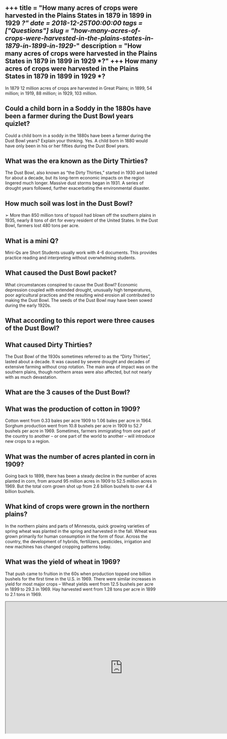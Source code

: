 +++
title = "How many acres of crops were harvested in the Plains States in 1879 in 1899 in 1929 *?"
date = 2018-12-25T00:00:00
tags = ["Questions"]
slug = "how-many-acres-of-crops-were-harvested-in-the-plains-states-in-1879-in-1899-in-1929-*"
description = "How many acres of crops were harvested in the Plains States in 1879 in 1899 in 1929 *?"
+++
How many acres of crops were harvested in the Plains States in 1879 in 1899 in 1929 \*?
---------------------------------------------------------------------------------------

In 1879 12 million acres of crops are harvested in Great Plains; in 1899, 54 million; in 1919, 88 million; in 1929, 103 million.

Could a child born in a Soddy in the 1880s have been a farmer during the Dust Bowl years quizlet?
-------------------------------------------------------------------------------------------------

Could a child born in a soddy in the 1880s have been a farmer during the Dust Bowl years? Explain your thinking. Yes. A child born in 1880 would have only been in his or her fifties during the Dust Bowl years.

What was the era known as the Dirty Thirties?
---------------------------------------------

The Dust Bowl, also known as “the Dirty Thirties,” started in 1930 and lasted for about a decade, but its long-term economic impacts on the region lingered much longer. Massive dust storms began in 1931. A series of drought years followed, further exacerbating the environmental disaster.

How much soil was lost in the Dust Bowl?
----------------------------------------

➢ More than 850 million tons of topsoil had blown off the southern plains in 1935, nearly 8 tons of dirt for every resident of the United States. In the Dust Bowl, farmers lost 480 tons per acre.

What is a mini Q?
-----------------

Mini-Qs are Short Students usually work with 4-6 documents. This provides practice reading and interpreting without overwhelming students.

What caused the Dust Bowl packet?
---------------------------------

What circumstances conspired to cause the Dust Bowl? Economic depression coupled with extended drought, unusually high temperatures, poor agricultural practices and the resulting wind erosion all contributed to making the Dust Bowl. The seeds of the Dust Bowl may have been sowed during the early 1920s.

What according to this report were three causes of the Dust Bowl?
-----------------------------------------------------------------

What caused Dirty Thirties?
---------------------------

The Dust Bowl of the 1930s sometimes referred to as the “Dirty Thirties”, lasted about a decade. It was caused by severe drought and decades of extensive farming without crop rotation. The main area of impact was on the southern plains, though northern areas were also affected, but not nearly with as much devastation.

What are the 3 causes of the Dust Bowl?
---------------------------------------

What was the production of cotton in 1909?
------------------------------------------

Cotton went from 0.33 bales per acre 1909 to 1.06 bales per acre in 1964. Sorghum production went from 10.8 bushels per acre in 1909 to 52.7 bushels per acre in 1969. Sometimes, farmers immigrating from one part of the country to another – or one part of the world to another – will introduce new crops to a region.

What was the number of acres planted in corn in 1909?
-----------------------------------------------------

Going back to 1899, there has been a steady decline in the number of acres planted in corn, from around 95 million acres in 1909 to 52.5 million acres in 1969. But the total corn grown shot up from 2.6 billion bushels to over 4.4 billion bushels.

What kind of crops were grown in the northern plains?
-----------------------------------------------------

In the northern plains and parts of Minnesota, quick growing varieties of spring wheat was planted in the spring and harvested in the fall. Wheat was grown primarily for human consumption in the form of flour. Across the country, the development of hybrids, fertilizers, pesticides, irrigation and new machines has changed cropping patterns today.

What was the yield of wheat in 1969?
------------------------------------

That push came to fruition in the 60s when production topped one billion bushels for the first time in the U.S. in 1969. There were similar increases in yield for most major crops – Wheat yields went from 12.5 bushels per acre in 1899 to 29.3 in 1969. Hay harvested went from 1.28 tons per acre in 1899 to 2.1 tons in 1969.

<iframe allow="accelerometer; autoplay; clipboard-write; encrypted-media; gyroscope; picture-in-picture" allowfullscreen="" class="__youtube_prefs__  epyt-is-override  no-lazyload" data-no-lazy="1" data-origheight="433" data-origwidth="770" data-skipgform_ajax_framebjll="" height="433" id="_ytid_45540" loading="lazy" src="https://www.youtube.com/embed/GtCEAR6Sb3Y?enablejsapi=1&autoplay=0&cc_load_policy=0&cc_lang_pref=&iv_load_policy=1&loop=0&modestbranding=0&rel=1&fs=1&playsinline=0&autohide=2&theme=dark&color=red&controls=1&" title="YouTube player" width="770"></iframe>